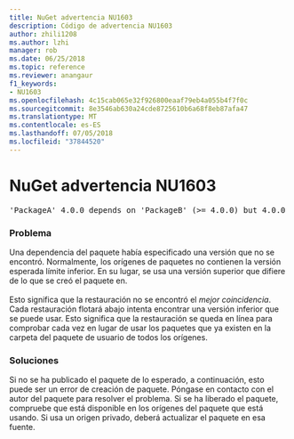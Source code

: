 ```yaml
---
title: NuGet advertencia NU1603
description: Código de advertencia NU1603
author: zhili1208
ms.author: lzhi
manager: rob
ms.date: 06/25/2018
ms.topic: reference
ms.reviewer: anangaur
f1_keywords:
- NU1603
ms.openlocfilehash: 4c15cab065e32f926800eaaf79eb4a055b4f7f0c
ms.sourcegitcommit: 8e3546ab630a24cde8725610b6a68f8eb87afa47
ms.translationtype: MT
ms.contentlocale: es-ES
ms.lasthandoff: 07/05/2018
ms.locfileid: "37844520"
---
```

# <a name="nuget-warning-nu1603"></a>NuGet advertencia NU1603

<pre>'PackageA' 4.0.0 depends on 'PackageB' (>= 4.0.0) but 4.0.0 was not found. An approximate best match of 5.0.0 was resolved.</pre>

### <a name="issue"></a>Problema

Una dependencia del paquete había especificado una versión que no se encontró. Normalmente, los orígenes de paquetes no contienen la versión esperada límite inferior. En su lugar, se usa una versión superior que difiere de lo que se creó el paquete en.<br/><br/>Esto significa que la restauración no se encontró el *mejor coincidencia*. Cada restauración flotará abajo intenta encontrar una versión inferior que se puede usar. Esto significa que la restauración se queda en línea para comprobar cada vez en lugar de usar los paquetes que ya existen en la carpeta del paquete de usuario de todos los orígenes.

### <a name="solution"></a>Soluciones
Si no se ha publicado el paquete de lo esperado, a continuación, esto puede ser un error de creación de paquete. Póngase en contacto con el autor del paquete para resolver el problema. Si se ha liberado el paquete, compruebe que está disponible en los orígenes del paquete que está usando. Si usa un origen privado, deberá actualizar el paquete en esa fuente. 
